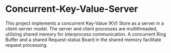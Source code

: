 # Concurrent-Key-Value-Server
This project implements a concurrent Key-Value (KV) Store as a server in a client-server model. The server and client processes are multithreaded, utilizing shared memory for interprocess communication. A concurrent Ring Buffer and a shared Request-status Board in the shared memory facilitate request processing.
